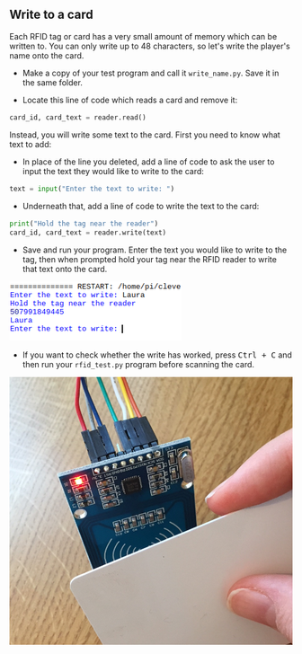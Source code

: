 ## Write to a card

Each RFID tag or card has a very small amount of memory which can be written to. You can only write up to 48 characters, so let's write the player's name onto the card.

+ Make a copy of your test program and call it `write_name.py`. Save it in the same folder.

+ Locate this line of code which reads a card and remove it:

```python
card_id, card_text = reader.read()
```

Instead, you will write some text to the card. First you need to know what text to add:

+ In place of the line you deleted, add a line of code to ask the user to input the text they would like to write to the card:

```python
text = input("Enter the text to write: ")
```

+ Underneath that, add a line of code to write the text to the card:

```python
print("Hold the tag near the reader")
card_id, card_text = reader.write(text)
```

+ Save and run your program. Enter the text you would like to write to the tag, then when prompted hold your tag near the RFID reader to write that text onto the card.

![Write text](images/write-text.png)

+ If you want to check whether the write has worked, press <kbd>Ctrl + C</kbd> and then run your `rfid_test.py` program before scanning the card.

![Hold near RFID](images/hold-near-rfid.png)
